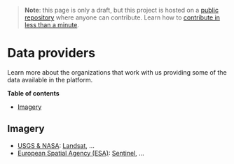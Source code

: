 > **Note**: this page is only a draft, but this project is hosted on a [public repository](https://github.com/hhkaos/awesome-arcgis) where anyone can contribute. Learn how to [contribute in less than a minute](https://github.com/hhkaos/awesome-arcgis/blob/master/CONTRIBUTING.md#contributions).

# Data providers

Learn more about the organizations that work with us providing some of the data available in the platform.

<!-- START doctoc generated TOC please keep comment here to allow auto update -->
<!-- DON'T EDIT THIS SECTION, INSTEAD RE-RUN doctoc TO UPDATE -->
**Table of contents**

- [Imagery](#imagery)

<!-- END doctoc generated TOC please keep comment here to allow auto update -->

## Imagery

* [USGS & NASA](#): [Landsat](usgs-nasa/landsat/README.md), ...
* [European Spatial Agency (ESA)](#): [Sentinel](esa/sentinel/README.md), ...
